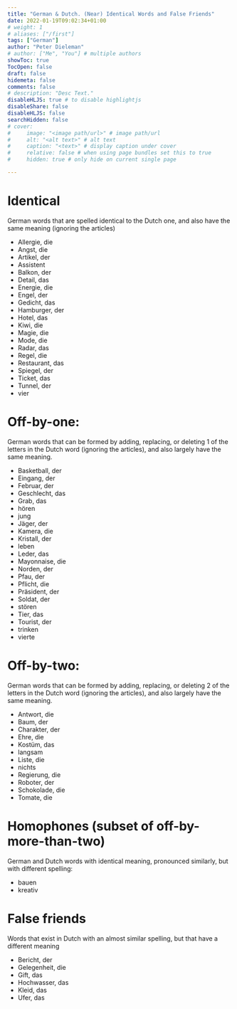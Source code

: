 ```yaml
---
title: "German & Dutch. (Near) Identical Words and False Friends"
date: 2022-01-19T09:02:34+01:00
# weight: 1
# aliases: ["/first"]
tags: ["German"]
author: "Peter Dieleman"
# author: ["Me", "You"] # multiple authors
showToc: true
TocOpen: false
draft: false
hidemeta: false
comments: false
# description: "Desc Text."
disableHLJS: true # to disable highlightjs
disableShare: false
disableHLJS: false
searchHidden: false
# cover:
#     image: "<image path/url>" # image path/url
#     alt: "<alt text>" # alt text
#     caption: "<text>" # display caption under cover
#     relative: false # when using page bundles set this to true
#     hidden: true # only hide on current single page

---
```


# Identical

German words that are spelled identical to the Dutch one, and also have the same meaning (ignoring the articles)

- Allergie, die
- Angst, die
- Artikel, der
- Assistent
- Balkon, der
- Detail, das
- Energie, die
- Engel, der
- Gedicht, das
- Hamburger, der
- Hotel, das
- Kiwi, die
- Magie, die
- Mode, die
- Radar, das
- Regel, die
- Restaurant, das
- Spiegel, der
- Ticket, das
- Tunnel, der
- vier

# Off-by-one:

German words that can be formed by adding, replacing, or deleting 1 of the letters in the Dutch word (ignoring the articles), and also largely have the same meaning.

- Basketball, der
- Eingang, der
- Februar, der
- Geschlecht, das
- Grab, das
- hören
- jung
- Jäger, der
- Kamera, die
- Kristall, der
- leben
- Leder, das
- Mayonnaise, die
- Norden, der
- Pfau, der
- Pflicht, die
- Präsident, der
- Soldat, der
- stören
- Tier, das
- Tourist, der
- trinken
- vierte 

# Off-by-two:

German words that can be formed by adding, replacing, or deleting 2 of the letters in the Dutch word (ignoring the articles), and also largely have the same meaning.

- Antwort, die
- Baum, der
- Charakter, der
- Ehre, die
- Kostüm, das
- langsam
- Liste, die
- nichts
- Regierung, die
- Roboter, der
- Schokolade, die
- Tomate, die

# Homophones (subset of off-by-more-than-two)

German and Dutch words with identical meaning, pronounced similarly, but with different spelling:

- bauen
- kreativ


# False friends

Words that exist in Dutch with an almost similar spelling, but that have a different meaning

- Bericht, der
- Gelegenheit, die
- Gift, das
- Hochwasser, das
- Kleid, das
- Ufer, das